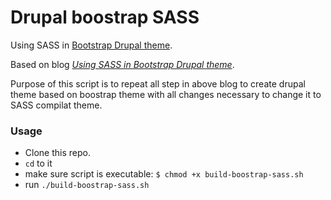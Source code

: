 # Drupal boostrap SASS

Using SASS in [Bootstrap Drupal theme](https://www.drupal.org/project/bootstrap). 

Based on blog *[Using SASS in Bootstrap Drupal theme](http://www.webfoobar.com/node/9)*.

Purpose of this script is to repeat all step in above blog to create drupal theme based on boostrap theme with all changes necessary to change it to SASS compilat theme.

### Usage

* Clone this repo.
* `cd` to it
* make sure script is executable: `$ chmod +x build-boostrap-sass.sh`
* run `./build-boostrap-sass.sh`
